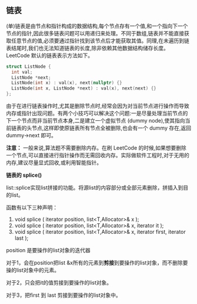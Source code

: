 ## 链表

(单)链表是由节点和指针构成的数据结构,每个节点存有一个值,和一个指向下一个节点的指针,因此很多链表问题可以用递归来处理。不同于数组,链表并不能直接获取任意节点的值,必须要通过指针找到该节点后才能获取其值。同理,在未遍历到链表结尾时,我们也无法知道链表的长度,除非依赖其他数据结构储存长度。LeetCode 默认的链表表示方法如下。

```c++
struct ListNode {
  int val;
  ListNode *next;
  ListNode(int x) : val(x), next(nullptr) {}
  ListNode(int x, ListNode *next) : val(x), next(next) {}
};
```

由于在进行链表操作时,尤其是删除节点时,经常会因为对当前节点进行操作而导致内存或指针出现问题。有两个小技巧可以解决这个问题:一是尽量处理当前节点的下一个节点而非当前节点本身,二是建立一个虚拟节点 (dummy node),使其指向当前链表的头节点,这样即使原链表所有节点全被删除,也会有一个 dummy 存在,返回 dummy->next 即可。

**注意：** 一般来说,算法题不需要删除内存。在刷 LeetCode 的时候,如果想要删除一个节点,可以直接进行指针操作而无需回收内存。实际做软件工程时,对于无用的内存,建议尽量显式回收,或利用智能指针。

**链表的 splice()**

list::splice实现list拼接的功能。将源list的内容部分或全部元素删除，拼插入到目的list。

函数有以下三种声明：

1. void splice ( iterator position, list<T,Allocator>& x );
2. void splice ( iterator position, list<T,Allocator>& x, iterator it );
3. void splice ( iterator position, list<T,Allocator>& x, iterator first, iterator last );

position 是要操作的list对象的迭代器

对于1，会在position把list &x所有的元素到**剪接**到要操作的list对象，而不删除要操的list对象中的元素。

对于2，只会把it的值剪接到要操作的list对象。

对于3，把first 到 last 剪接到要操作的list对象中。
